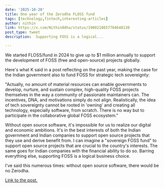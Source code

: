 ```yaml
---
date: '2025-10-20'
title: One year of the Zerodha FLOSS fund
tags: [technology,fintech,interesting-articles]
author: nithin
link: https://x.com/Nithin0dha/status/1980218657784648130
post_type: tweet
description:  Supporting FOSS is a logical...

---
```

We started FLOSS/fund in 2024 to give up to $1 million annually to support the development of FOSS (free and open-source) projects globally.

Here's what K said in a post reflecting on the past year, making the case for the Indian government also to fund FOSS for strategic tech sovereignty:

"Actually, no amount of material resources can enable governments to develop, nurture, and sustain complex, high-quality FOSS projects themselves in the way a community of passionate maintainers can. The incentives, DNA, and motivations simply do not align. Realistically, the idea of tech sovereignty cannot be rooted in 'owning' and creating all technology, especially software, from scratch. There is no way but to participate in the collaborative global FOSS ecosystem."

Without open source software, it's impossible for us to realize our digital and economic ambitions. It's in the best interests of both the Indian government and Indian companies to support open source projects that they use and derive benefit from. I can imagine a "sovereign FOSS fund" to support open source projects that are crucial to the country's interests. The same goes for Indian companies with the financial ability to do so. Barring everything else, supporting FOSS is a logical business choice.

I've said this numerous times: without open source software, there would be no Zerodha.

[Link to the post.](https://floss.fund/blog/second-tranche-2025-anniversary/) 
